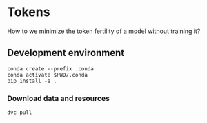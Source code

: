 # Tokens

How to we minimize the token fertility of a model without training it?

## Development environment

```
conda create --prefix .conda  
conda activate $PWD/.conda
pip install -e .
```

### Download data and resources

```sh
dvc pull
```
